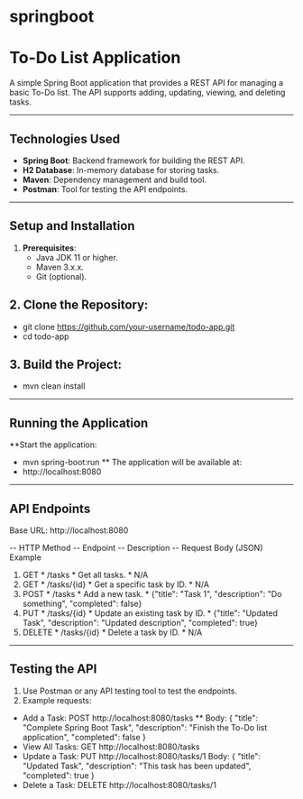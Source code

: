 # springboot

# To-Do List Application

A simple Spring Boot application that provides a REST API for managing a basic To-Do list. The API supports adding, updating, viewing, and deleting tasks.

---

## Technologies Used
- **Spring Boot**: Backend framework for building the REST API.
- **H2 Database**: In-memory database for storing tasks.
- **Maven**: Dependency management and build tool.
- **Postman**: Tool for testing the API endpoints.

---

## Setup and Installation
1. **Prerequisites**:
   - Java JDK 11 or higher.
   - Maven 3.x.x.
   - Git (optional).

## 2. **Clone the Repository**:
   - git clone https://github.com/your-username/todo-app.git
   - cd todo-app
    
## 3. **Build the Project**:
   - mvn clean install

----
## Running the Application

**Start the application:
- mvn spring-boot:run
** The application will be available at:
- http://localhost:8080

----

## API Endpoints

Base URL: http://localhost:8080


-- HTTP Method	      -- Endpoint	                    --   Description	                     --  Request Body (JSON) Example
1. GET	            * /tasks	                       * Get all tasks.	                     * N/A
2. GET	            * /tasks/{id}	                 * Get a specific task by ID.	         * N/A
3. POST	            * /tasks	                       * Add a new task.	                     * {"title": "Task 1", "description": "Do something", "completed": false}
4. PUT	            * /tasks/{id}	                 * Update an existing task by ID.	      * {"title": "Updated Task", "description": "Updated description", "completed": true}
5. DELETE	         * /tasks/{id}	                 * Delete a task by ID.	               * N/A

---- 
## Testing the API

1. Use Postman or any API testing tool to test the endpoints.
2. Example requests:
- Add a Task:
POST http://localhost:8080/tasks
** Body:
{
  "title": "Complete Spring Boot Task",
  "description": "Finish the To-Do list application",
  "completed": false
}
- View All Tasks:
GET http://localhost:8080/tasks
- Update a Task:
PUT http://localhost:8080/tasks/1
Body:
{
  "title": "Updated Task",
  "description": "This task has been updated",
  "completed": true
}
- Delete a Task:
DELETE http://localhost:8080/tasks/1
